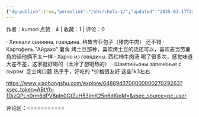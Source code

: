 ```yaml
---
{"dg-publish":true,"permalink":"/xhs/chela-1/","updated":"2025-03-17T22:13:52.283+08:00"}
---
```


作者：kumori
点赞：4   |   收藏：1   |   评论：0

· Хинкали свинина, говядина. 格鲁吉亚包子（猪肉牛肉） 还不错
· Картофель "Айдахо" 薯角 烤土豆那种，喜欢烤土豆的话还可以，喜欢麦当劳薯角的话他俩不太一样
· Харчо из говядины. 西红柿牛肉汤 喝了很多次，感觉味道大差不差，这家挺好喝的（太冷了想喝热的）
· Шампиньоны запечёные с сыром. 芝士烤口蘑 热乎乎，好吃的
*价格很友好 这些1k3左右

https://www.xiaohongshu.com/explore/64889d370000000027029263?xsec_token=ABtYh-1DjzQPLn0rm6dPV8pIn0GtZuH53lmK25n6dKioM=&xsec_source=pc_user

评论区：===========

